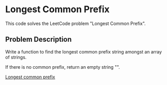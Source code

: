 # Longest Common Prefix

This code solves the LeetCode problem "Longest Common Prefix".

## Problem Description

Write a function to find the longest common prefix string amongst an array of strings.

If there is no common prefix, return an empty string "".

[Longest common prefix](https://leetcode.com/problems/longest-common-prefix/description/)
